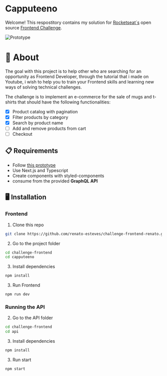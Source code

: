 # Capputeeno

Welcome! This respostitory contains my solution for [Rocketseat´s](https://www.rocketseat.com.br/ignite?utm_source=influencer&utm_medium=publipost&utm_campaign=lead&utm_term=ignite&utm_content=lead-ignite-publipost-organic-cupom_KIPPERDEV-none-none-none-none-redes_kipperdev&referral=kipperdev&coupon=KIPPERDEV@IGNITE) open source [Frontend Challenge](https://github.com/Rocketseat/frontend-challenge).

![Prototype](./.github/prototype.png)

# 🧠 About

The goal with this project is to help other who are searching for an opportunity as Frontend Developer, through the tutorial that i made on Youtube, i wish to help you to train your Frontend skills and learning new ways of solving technical challenges.

The challenge is to implement an e-commerce for the sale of mugs and t-shirts that should have the following functionalities:

- [x] Product catalog with pagination
- [x] Filter products by category
- [x] Search by product name
- [ ] Add and remove products from cart
- [ ] Checkout

## 📋 Requirements

- Follow [this prototype](https://www.figma.com/file/rET9F2CeUEJdiVN7JRu993/E-commerce---capputeeno?node-id=680%3A6449)
- Use Next.js and Typescript
- Create components with styled-components
- consume from the provided **GraphQL API**

## 🖥️ Installation

### Frontend

1. Clone this repo
```bash
git clone https://github.com/renato-esteves/challenge-frontend-renato.git

```

2. Go to the project folder
```bash
cd challenge-frontend
cd capputeeno
```

3. Install dependencies
```bash
npm install
```

3. Run Frontend
```bash
npm run dev
```

### Running the API


2. Go to the API folder

```bash
cd challenge-frontend
cd api
```

3. Install dependencies
```bash
npm install
```

3. Run start
```bash
npm start
```



